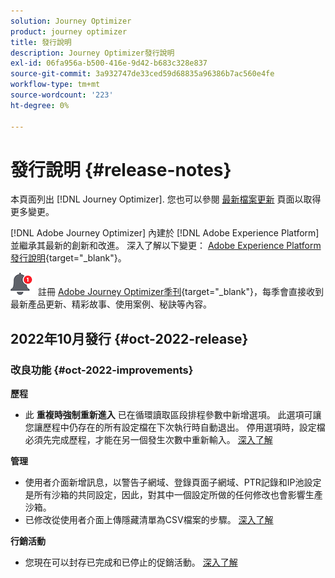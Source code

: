 ```yaml
---
solution: Journey Optimizer
product: journey optimizer
title: 發行說明
description: Journey Optimizer發行說明
exl-id: 06fa956a-b500-416e-9d42-b683c328e837
source-git-commit: 3a932747de33ced59d68835a96386b7ac560e4fe
workflow-type: tm+mt
source-wordcount: '223'
ht-degree: 0%

---
```


# 發行說明 {#release-notes}

本頁面列出 [!DNL Journey Optimizer]. 您也可以參閱 [最新檔案更新](documentation-updates.md) 頁面以取得更多變更。

[!DNL Adobe Journey Optimizer] 內建於 [!DNL Adobe Experience Platform] 並繼承其最新的創新和改進。 深入了解以下變更： [Adobe Experience Platform發行說明](https://experienceleague.adobe.com/docs/experience-platform/release-notes/latest.html){target=&quot;_blank&quot;}。

![電子報](../assets/do-not-localize/nl-icon.png) 註冊 [Adobe Journey Optimizer季刊](https://www.adobe.com/subscription/Adobe_Journey_Optimizer_NL.html){target=&quot;_blank&quot;}，每季會直接收到最新產品更新、精彩故事、使用案例、秘訣等內容。


## 2022年10月發行 {#oct-2022-release}

<!--

### New capability{#oct-2022-features}

<table>
<thead>
<tr>
<th><strong>Direct Mail Channel (Limited Availability)</strong><br/></th>
</tr>
</thead>
<tbody>
<tr>
<td>
<p>You can now add direct mail messages in your campaigns and journeys. Direct mail is an offline channel that allows you to personalize and generate the files required by direct mail providers to send mail to your customers.</p>
<p>When you prepare a direct mail delivery, Journey Optimizer generates a file including all the targeted profiles and the chosen contact information (postal address for example). You will then be able to send this file to your direct mail provider who will take care of the actual sending.</p>
</td>
</tr>
</tbody>
</table>

-->

### 改良功能 {#oct-2022-improvements}

**歷程**

* 此 **重複時強制重新進入** 已在循環讀取區段排程參數中新增選項。 此選項可讓您讓歷程中仍存在的所有設定檔在下次執行時自動退出。 停用選項時，設定檔必須先完成歷程，才能在另一個發生次數中重新輸入。 [深入了解](../building-journeys/read-segment.md#configuring-segment-trigger-activity)

**管理**

* 使用者介面新增訊息，以警告子網域、登錄頁面子網域、PTR記錄和IP池設定是所有沙箱的共同設定，因此，對其中一個設定所做的任何修改也會影響生產沙箱。
* 已修改從使用者介面上傳隱藏清單為CSV檔案的步驟。 [深入了解](../configuration/manage-suppression-list.md#download-suppression-list)

**行銷活動**

* 您現在可以封存已完成和已停止的促銷活動。 [深入了解](../campaigns/modify-stop-campaign.md#archive)

